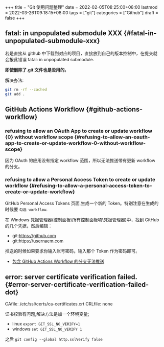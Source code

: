 +++
title = "Git 使用问题整理"
date = 2022-02-05T08:25:00+08:00
lastmod = 2022-03-26T09:18:15+08:00
tags = ["git"]
categories = ["Github"]
draft = false
+++

## fatal: in unpopulated submodule XXX {#fatal-in-unpopulated-submodule-xxx}

若是直接从 github 中下载到对应的项目，直接放到自己的版本控制中，在提交就会报此错误 fatal: in unpopulated submodule.

**即使删除了.git 文件也是没用的。**

解决办法:

```sh
git rm -rf --cached
git add .
```


## GitHub Actions Workflow {#github-actions-workflow}


### refusing to allow an OAuth App to create or update workflow {0} without workflow scope {#refusing-to-allow-an-oauth-app-to-create-or-update-workflow-0-without-workflow-scope}

因为 OAuth 的应用没有指定 workflow 范围，所以无法推送带有更新 workflow 的分支。


### refusing to allow a Personal Access Token to create or update workflow {#refusing-to-allow-a-personal-access-token-to-create-or-update-workflow}

GitHub Personal Access Tokens 页面,生成一个新的 Token。特别注意在生成的时候要 `勾选 workflow`.

在 Windows 凭据管理器(控制面板\\所有控制面板项\\凭据管理器)中，找到 GitHub 的几个凭据，然后编辑：

-   git:<https://github.com>
-   git:<https://usernaem.com>

推送的时候如果要求你输入账号密码，输入那个 Token 作为密码即可。

-   [包含 GitHub Actions Workflow 的分支无法推送](https://blog.walterlv.com/post/github-push-failed-without-workflow-scope.html)


## error: server certificate verification failed. {#error-server-certificate-verification-failed-dot}

CAfile: /etc/ssl/certs/ca-certificates.crt CRLfile: none

证书校验有问题,解决方法是加一个环境变量;

-   linux
    `export GIT_SSL_NO_VERIFY=1`
-   windows
    `set GIT_SSL_NO_VERIFY 1`

之后 `git config --global http.sslVerify false`